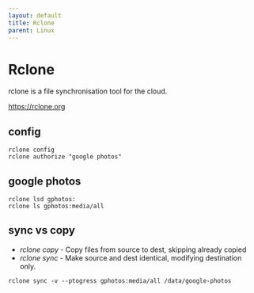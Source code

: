```yaml
---
layout: default
title: Rclone
parent: Linux
---
```


# Rclone

rclone is a file synchronisation tool for the cloud.

https://rclone.org

## config

```shell
rclone config
rclone authorize "google photos"
```

## google photos

```shell
rclone lsd gphotos:
rclone ls gphotos:media/all
```

## sync vs copy

+ *rclone copy* - Copy files from source to dest, skipping already copied
+ *rclone sync* - Make source and dest identical, modifying destination only.

```shell
rclone sync -v --ptogress gphotos:media/all /data/google-photos
```